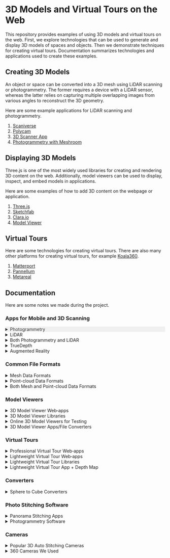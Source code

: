 # 3D Models and Virtual Tours on the Web

This repository provides examples of using 3D models and virtual tours on the web. First, we explore technologies that can be used to generate and display 3D models of spaces and objects. Then we demonstrate techniques for creating virtual tours. Documentation summarizes technologies and applications used to create these examples.

## Creating 3D Models

An object or space can be converted into a 3D mesh using LiDAR scanning or photogrammetry. The former requires a device with a LiDAR sensor, whereas the latter relies on capturing multiple overlapping images from various angles to reconstruct the 3D geometry.

Here are some example applications for LiDAR scanning and photogrammetry.

1. [Scaniverse](3DModels/creating/scaniverse.md)
2. [Polycam](3DModels/creating/polycam.md)
3. [3D Scanner App](3DModels/creating/3d-scanner-app.md)
4. [Photogrammetry with Meshroom](3DModels/creating/meshroom.md)

## Displaying 3D Models

Three.js is one of the most widely used libraries for creating and rendering 3D content on the web. Additionally, model viewers can be used to display, inspect, and embed models in applications.

Here are some examples of how to add 3D content on the webpage or application.

1. [Three.js](3DModels/viewing/threejs.md)
2. [Sketchfab](3DModels/viewing/sketchfab.md)
3. [Clara.io](3DModels/viewing/clara-io.md)
4. [Model Viewer](3DModels/viewing/model-viewer.md)

## Virtual Tours

Here are some technologies for creating virtual tours. There are also many other platforms for creating virtual tours, for example [Koala360](https://koala360.com/).

1. [Matterport](virtualTours/matterport.md)
2. [Pannellum](virtualTours/pannellum.md)
3. [Metareal](virtualTours/metareal-virtual-tour.md)

## Documentation

Here are some notes we made during the project.

### Apps for Mobile and 3D Scanning

<details style="background-color: #f0f0f0; color: #333;">
  <summary>Photogrammetry</summary>

- **Qlone**

  - Mobile app for Android/iOS for free with limits
  - Can make good looking 3D models around and under
  - Can generate animations and has AR functionality
  - _Needs right size printed Qlone mat under the object_

- **3D Live Scanner**
  - Mobile app for Android for free with advertisements, early access
  - Quite promising application; result depends on the phone camera features (better with a ToF sensor)
  - _VR view_
  </details>

<details>
  <summary>LiDAR</summary>

- **Scaniverse**

  - Mobile scanner app for iOS, free
  - AR view
  - _Can scan little details, but not completely_

- **3D Scanner App**

  - Mobile scanner app for iOS, free with limits
  - Can get good results with larger objects
  - Good in-app editor for trimming the model
  - _AR view_

- **Sitescape**
  - Mobile scan app for iOS, free with limits
  - Handles big files (though slow) and allows adjustments in quality and point-size to minimize file size
  - _Point-cloud data only_
  </details>

<details>
  <summary>Both Photogrammetry and LiDAR</summary>

- **Polycam**

  - Mobile app for iOS for free with limits
  - Very good LiDAR scan results with big objects
  - Cuts out small elements on LiDAR scans (helpful to remove “noise”)
  - Can get good results with photogrammetry when photos are taken around the object (good for AR)
  - Can continue scan later by extending it
  - _Result can be unexpected when trying to have a wholesome model (around and down parts)_

- **Metascan**
  - Mobile scan app for iOS free with limits
  - Can capture smaller details, though not very clearly
  - Offers a good in-app trimming editor for LiDAR scans
  - Good results with photogrammetry—but more suitable for AR
  - _AR view_
  </details>

<details>
  <summary>TrueDepth</summary>

- **Capture: 3D Scan Anything**

  - Mobile app for iOS, free
  - Very good results with small and detailed objects
  - Exports point-cloud data
  - _USDZ file data comes without colors/textures_
  - _Hard to scan objects with only the front camera_
  - _AR view, but not very useful_

- **EM3D: Ethan Makes 3D Scanner**
  - Mobile app for iOS, free with limits
  - Good results with small and detailed objects
  - Generates point-cloud data automatically into mesh data
  - Can export different file types
  - _Hard to scan objects with only the front camera; solution: use the EM3D: Mirror Saver app with a second phone as a second screen while scanning_
  </details>

<details>
  <summary>Augmented Reality</summary>

- **MyWebAR**
  - Web-app, free with limits
  - Easy interface to use 3D models to create AR content with QR codes
  - Comes with ready-to-use templates
  - _Has easy-to-follow tutorials_
  </details>

### Common File Formats

<details>
  <summary>Mesh Data Formats</summary>

- **glTB**

  - Open 3D format for the web (JSON/ASCII)
  - Standard for web 3D models
  - Small size

- **GLB**

  - Open 3D format for the web (binary glTF)
  - Standard for web 3D models
  - Small size

- **USDZ**

  - Best for ARKit and sharing on iPhones

- **STL**
  - Untextured file used in 3D printing
  </details>

<details>
  <summary>Point-cloud Data Formats</summary>

- **XYZ**

  - Chemical file format

- **LAS**

  - Georeferenced color point-cloud, designed for the interchange and archiving of LiDAR data
  - _Open binary format_

- **E57**
  - Vendor-neutral file format for storing and exchanging three-dimensional imaging data
  </details>

<details>
  <summary>Both Mesh and Point-cloud Data Formats</summary>

- **PLY**

  - High-density color point-cloud

- **OBJ**

  - Text-based 3D model format
  - Well supported
  - _Large file size_

- **FBX**
  - Supported by most software and game engines
  - _Large file size_
  </details>

### Model Viewers

<details>
  <summary>3D Model Viewer Web‑apps</summary>

- **Sketchfab**

  - Easy to use
  - Can sell your models on their webpage

- **clara.io**
  - Advanced editor
  - Offers many functionalities
  - _Not so easy to understand interface_
  - _Viewer won’t show hotspots with embed iframe_
  - _Viewer navigation may not work well in different browsers_
  </details>

<details>
  <summary>3D Model Viewer Libraries</summary>

- **Three.js**

  - Advanced level; build from scratch
  - Used as a base for other panorama and model viewer libraries
  - _Hard to learn; requires writing a lot of code_

- **babylon.js**

  - Advanced level; build from scratch

- **Model-viewer**
  - Easy to use
  - Comes with a web editor
  </details>

<details>
  <summary>Online 3D Model Viewers for Testing</summary>

- **Gltf-viewer**

  - With Git repository
  - Offers many control parameters for testing
  - _Accepts only glTF/GLB file format_

- **3dviewer**

  - Accepts a wide range of formats

- **Model-viewer editor**
  - More useful for a quick view
  - _Accepts only glTF/GLB file format_
  </details>

<details>
  <summary>3D Model Viewer Apps/File Converters</summary>

- **Blender**

  - Can import and export formats like OBJ, DAE, PLY, GLB, etc.
  - Cleans up virtual models
  - Can create complex 3D sculptures and animations
  - Free to use
  - _Hard to learn_

- **Meshlab**

  - Can import and export formats like OBJ, DAE, PLY, etc.
  - Cleans up virtual models
  - Can generate mesh data from point-clouds
  - Free to use
  - _Cannot export GLB_

- **Xcode**
  - Can open USDZ files (developed by Apple and Pixar Animation Studios)
  - Can export formats like OBJ, DAE, etc.
  - Free to use
  - _Only available for Mac; cannot export GLBT/GLD file format_
  </details>

### Virtual Tours

<details>
  <summary>Professional Virtual Tour Web‑apps</summary>

- **Cupix**

  - Can generate 3D models (alternative to Matterport)

- **Metareal**

  - Can create 3D models from depth maps (alternative to Matterport)
  - Can use any 360° images to create virtual tours
  - Can customize content through an SDK
  - _Takes time to learn how to use the editor_
  - _Not always working in Safari_

- **Matterport**
  - Easy to use
  - Automatically generates high-quality 3D models and virtual tours
  - _Only works with certain cameras_
  - _Expensive (subscription plan; exports purchased separately; Showcase SDK requires production license)_
  - _Free plan is practically useless (does not allow uploading scans created with a Matterport camera to the Matterport cloud)_
  </details>

<details>
  <summary>Lightweight Virtual Tour Web‑apps</summary>

- **RoundMe**

  - Simple and easy to use

- **Momento360**
  - _Details not provided_
  </details>

<details>
  <summary>Lightweight Virtual Tour Libraries</summary>

- **Pannellum**

  - Open source panorama viewer for the web
  - Easy to use

- **Marzipano**

  - Open source panorama viewer for the web
  - Easy to use and fast
  - Includes a web editor
  - Automatically converts sphere panorama pictures to cube pictures

- **Panolens.js**
  - _Details not provided_
  </details>

<details>
  <summary>Lightweight Virtual Tour App + Depth Map</summary>

- **Krpano**
  - Can create a virtual tour from depth maps
    - _Use Everpano first to create depth maps_
    - _Use the PanocamAdder plugin with Blender to create 3D models from equirectangular panoramas (generates OBJ files)_
  - _Requires understanding of code and some coding skills for advanced customization_
  </details>

### Converters

<details>
  <summary>Sphere to Cube Converters</summary>

- **Nadirpatch**

  - Easy to use
  - _Erases uploaded pictures after 1 hour_

- **jaxry.github.io**

  - _Details not provided_

- **Matheowis**
  - Open source
  - Can choose picture quality
  - _Pictures won’t be loaded on someone else’s server_
  </details>

### Photo Stitching Software

<details>
  <summary>Panorama Stitching Apps</summary>

- **PTGui**

  - Easy to use, automatic
  - _Not free_

- **Easypano**

  - _Not free_

- **Hugin**
  - Free
  - _Hard to use; requires a deeper understanding of photography_
  </details>

<details>
  <summary>Photogrammetry Software</summary>

- **Meshroom**

  - High quality results
  - Easy to start with, yet fully customizable for advanced users
  - Provides extensive information about the photogrammetry pipeline
  - _Requires an NVIDIA CUDA-enabled GPU and is only available for Windows and Linux_

- **Capturingreality**
  - _Details not provided_
  </details>

### Cameras

<details>
  <summary>Popular 3D Auto Stitching Cameras</summary>

- **Yi**
- **Insta360 One**
- **Mi Sphere**
- **Qoocam**
- **Fusion**
</details>

<details>
  <summary>360 Cameras We Used</summary>

- **Garmin Virb**

  - Auto stitching

- **Matterport Pro2**

  - Auto stitching
  - Really simple and fast to use
  - Outcome is professional
  - Automatic model and virtual tour generation
  - _Works only with the Matterport mobile app and requires a Matterport subscription_
  - _Matterport cameras are supported only with the Matterport cloud professional plan_
  - _Cannot get high-quality 360° pictures out from the cloud_
  - _In-app purchases for each virtual tour separately, even for the 3D model_
    </details>

       </details>
